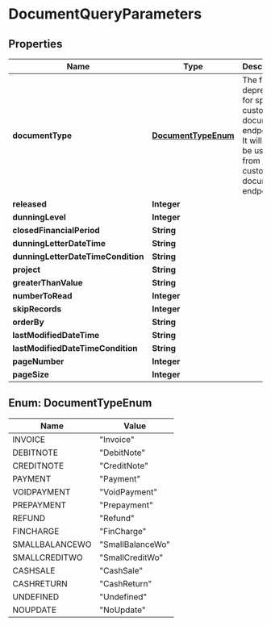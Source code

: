 
# DocumentQueryParameters

## Properties
Name | Type | Description | Notes
------------ | ------------- | ------------- | -------------
**documentType** | [**DocumentTypeEnum**](#DocumentTypeEnum) | The field is deprecated for specific customer document endpoints. It will only be usable from customer document endpoint. |  [optional]
**released** | **Integer** |  |  [optional]
**dunningLevel** | **Integer** |  |  [optional]
**closedFinancialPeriod** | **String** |  |  [optional]
**dunningLetterDateTime** | **String** |  |  [optional]
**dunningLetterDateTimeCondition** | **String** |  |  [optional]
**project** | **String** |  |  [optional]
**greaterThanValue** | **String** |  |  [optional]
**numberToRead** | **Integer** |  |  [optional]
**skipRecords** | **Integer** |  |  [optional]
**orderBy** | **String** |  |  [optional]
**lastModifiedDateTime** | **String** |  |  [optional]
**lastModifiedDateTimeCondition** | **String** |  |  [optional]
**pageNumber** | **Integer** |  |  [optional]
**pageSize** | **Integer** |  |  [optional]


<a name="DocumentTypeEnum"></a>
## Enum: DocumentTypeEnum
Name | Value
---- | -----
INVOICE | &quot;Invoice&quot;
DEBITNOTE | &quot;DebitNote&quot;
CREDITNOTE | &quot;CreditNote&quot;
PAYMENT | &quot;Payment&quot;
VOIDPAYMENT | &quot;VoidPayment&quot;
PREPAYMENT | &quot;Prepayment&quot;
REFUND | &quot;Refund&quot;
FINCHARGE | &quot;FinCharge&quot;
SMALLBALANCEWO | &quot;SmallBalanceWo&quot;
SMALLCREDITWO | &quot;SmallCreditWo&quot;
CASHSALE | &quot;CashSale&quot;
CASHRETURN | &quot;CashReturn&quot;
UNDEFINED | &quot;Undefined&quot;
NOUPDATE | &quot;NoUpdate&quot;



